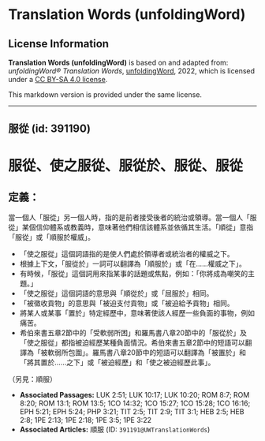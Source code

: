# Translation Words (unfoldingWord)

## License Information

**Translation Words (unfoldingWord)** is based on and adapted from: _unfoldingWord® Translation Words_, [unfoldingWord](https://unfoldingword.org/utw), 2022, which is licensed under a [CC BY-SA 4.0 license](https://creativecommons.org/licenses/by-sa/4.0/legalcode.en).

This markdown version is provided under the same license.



--------------------------------

## 服從 (id: 391190)

服從、使之服從、服從於、服從、服從
=================

定義：
---

當一個人「服從」另一個人時，指的是前者接受後者的統治或領導。當一個人「服從」某個信仰體系或教義時，意味著他們相信該體系並依循其生活。「順從」意指「服從」或「順服於權威」。

* 「使之服從」這個詞語指的是使人們處於領導者或統治者的權威之下。
* 根據上下文，「服從於」一詞可以翻譯為「順服於」或「在......權威之下」。
* 有時候，「服從」這個詞用來指某事的話題或焦點，例如：「你將成為嘲笑的主題。」
* 「使之服從」這個詞語的意思與「順從於」或「屈服於」相同。
* 「被徵收貢物」的意思與「被迫支付貢物」或「被迫給予貢物」相同。
* 將某人或某事「置於」特定經歷中，意味著使該人經歷一些負面的事物，例如痛苦。
* 希伯來書五章2節中的「受軟弱所困」和羅馬書八章20節中的「服從於」及「使之服從」都指被迫經歷某種負面情況。希伯來書五章2節中的短語可以翻譯為「被軟弱所包圍」。羅馬書八章20節中的短語可以翻譯為「被置於」和「將其置於......之下」或「被迫經歷」和「使之被迫經歷此事」。

（另見：順服）

* **Associated Passages:** LUK 2:51; LUK 10:17; LUK 10:20; ROM 8:7; ROM 8:20; ROM 13:1; ROM 13:5; 1CO 14:32; 1CO 15:27; 1CO 15:28; 1CO 16:16; EPH 5:21; EPH 5:24; PHP 3:21; TIT 2:5; TIT 2:9; TIT 3:1; HEB 2:5; HEB 2:8; 1PE 2:13; 1PE 2:18; 1PE 3:5; 1PE 3:22
* **Associated Articles:** 順服 (ID: `391191@UWTranslationWords`)

